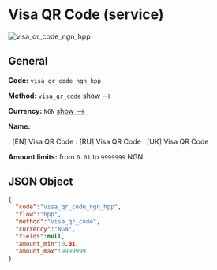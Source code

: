 
# Visa QR Code (service) 
![visa_qr_code_ngn_hpp](https://static.openfintech.io/payment_methods/visa_qr_code_ngn_hpp/logo.svg?w=400&c=v0.59.26#w200)  

## General 
 
**Code:** `visa_qr_code_ngn_hpp` 
 
**Method:** `visa_qr_code` 
 [show -->](/payment-methods/visa_qr_code/) 
 
**Currency:** `NGN` [show -->](/currencies/NGN/) 
 
**Name:** 
 
:	[EN] Visa QR Code 
:	[RU] Visa QR Code 
:	[UK] Visa QR Code 
 
**Amount limits:** from `0.01` to `9999999` NGN 

## JSON Object 

```json
{
  "code":"visa_qr_code_ngn_hpp",
  "flow":"hpp",
  "method":"visa_qr_code",
  "currency":"NGN",
  "fields":null,
  "amount_min":0.01,
  "amount_max":9999999
}
```  
